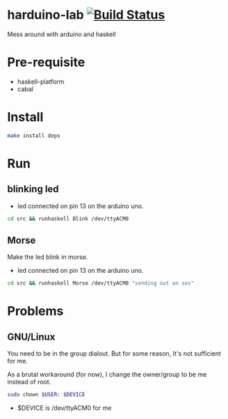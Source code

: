 harduino-lab [![Build Status](https://travis-ci.org/ardumont/harduino-lab.png?branch=master)](https://travis-ci.org/ardumont/harduino-lab)
============

Mess around with arduino and haskell

# Pre-requisite

- haskell-platform
- cabal

# Install

```sh
make install deps
```

# Run

## blinking led 

- led connected on pin 13 on the arduino uno.

```sh
cd src && runhaskell Blink /dev/ttyACM0
```

## Morse

Make the led blink in morse.

- led connected on pin 13 on the arduino uno.

```sh
cd src && runhaskell Morse /dev/ttyACM0 "sending out an sos"
```

# Problems

## GNU/Linux

You need to be in the group dialout.
But for some reason, It's not sufficient for me.

As a brutal workaround (for now), I change the owner/group to be me instead of root.

```sh
sudo chown $USER: $DEVICE
```

- $DEVICE is /dev/ttyACM0 for me
